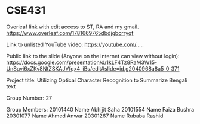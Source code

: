 # CSE431

Overleaf link with edit access to ST, RA and my gmail.
https://www.overleaf.com/1781669765dbdjgbcrryqf

Link to unlisted YouTube video:
https://youtube.com/.....

Public link to the slide (Anyone on the internet can view without login):
https://docs.google.com/presentation/d/1kLF4Tz8RaM3W15-UnSqvi6xZKv8NtZSKAJVfqx4_iBs/edit#slide=id.g2040968a8a5_0_371

Project title:
Utilizing Optical Character Recognition to Summarize Bengali text

Group Number:
27

Group Members:
20101440 Name Abhijit Saha
20101554 Name Faiza Bushra
20301077 Name Ahmed Anwar
20301267 Name Rubaba Rashid
